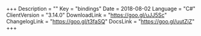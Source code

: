 +++
Description = ""
Key = "bindings"
Date = 2018-08-02
Language = "C#"
ClientVersion = "3.14.0"
DownloadLink = "https://goo.gl/uJJ5Sc"
ChangelogLink = "https://goo.gl/t3faSQ"
DocsLink = "https://goo.gl/uutZjZ"
+++